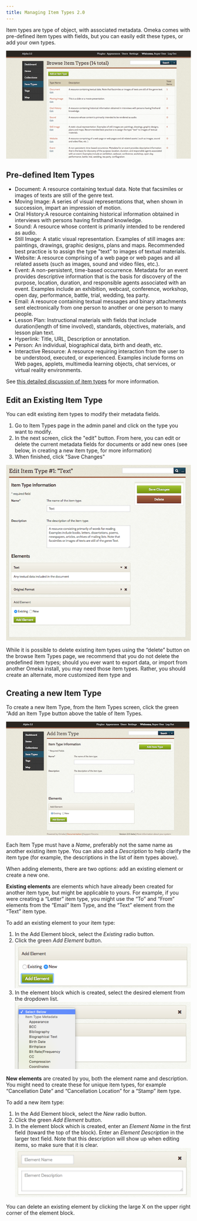 ```yaml
---
title: Managing Item Types 2.0
---
```


Item types are type of object, with associated metadata. Omeka comes with pre-defined item types with fields, but you can easily edit these types, or add your own types.

![Item types browse view](/doc_files/itemTypeBrowse.png)

Pre-defined Item Types
---------------------------------------------------------

-   Document: A resource containing textual data. Note that facsimiles or images of texts are still of the genre text.
-   Moving Image: A series of visual representations that, when shown in succession, impart an impression of motion.
-   Oral History:A resource containing historical information obtained in interviews with persons having firsthand knowledge.
-   Sound: A resource whose content is primarily intended to be rendered as audio.
-   Still Image: A static visual representation. Examples of still images are: paintings, drawings, graphic designs, plans and maps. Recommended best practice is to assign the type "text" to images of textual materials.
-   Website: A resource comprising of a web page or web pages and all related assets (such as images, sound and video files, etc.).
-   Event: A non-persistent, time-based occurrence. Metadata for an event provides descriptive information that is the basis for discovery of the purpose, location, duration, and responsible agents associated with an event. Examples include an exhibition, webcast, conference, workshop, open day, performance, battle, trial, wedding, tea party.
-   Email: A resource containing textual messages and binary attachments sent electronically from one person to another or one person to many people.
-   Lesson Plan: Instructional materials with fields that include duration(length of time involved), standards, objectives, materials, and lesson plan text.
-   Hyperlink: Title, URL, Description or annotation.
-   Person: An individual, biographical data, birth and death, etc.
-   Interactive Resource: A resource requiring interaction from the user to be understood, executed, or experienced. Examples include forms on Web pages, applets, multimedia learning objects, chat services, or virtual reality environments.

See [this detailed discussion of item types](/Item_Types.md) for more information.

Edit an Existing Item Type 
---------------------------------------------------------------
You can edit existing item types to modify their metadata fields.
1.  Go to Item Types page in the admin panel and click on the type you want to modify.
2.  In the next screen, click the "edit" button. From here, you can edit or delete the current metadata fields for documents or add new ones (see below, in creating a new item type, for more information)
3.  When finished, click "Save Changes"

![Editing the Item Type “Text”](/doc_files/itemTypeEdit.png)

While it is possible to delete existing item types using the “delete” button on the browse Item Types page, we recommend that you do not delete the predefined item types; should you ever want to export data, or import from another Omeka install, you may need those item types. Rather, you should create an alternate, more customized item type and 

Creating a new Item Type
--------------------------------------------------------------
To create a new Item Type, from the Item Types screen, click the green “Add an Item Type button above the table of Item Types.

![Add Item Type basic view](/doc_files/itemTypeAdd.png)

Each Item Type must have a *Name*, preferably not the same name as another existing item type. You can also add a *Description* to help clarify the item type (for example, the descriptions in the list of item types above).

When adding elements, there are two options: add an existing element or create a new one.

**Existing elements** are elements which have already been created for another item type, but might be applicable to yours. For example, if you were creating a “Letter” item type, you might use the “To” and “From” elements from the “Email” Item Type, and the “Text” element from the “Text” item type.

To add an existing element to your item type:
1. In the Add Element block, select the *Existing* radio button.
1. Click the green *Add Element* button.
![Add element block](/doc_files/itemTypeAddElm.png)
1. In the element block which is created, select the desired element from the dropdown list.
![Element block with dropdown list opened.](/doc_files/itemTypeExistElm.png)

**New elements** are created by you, both the element name and description. You might need to create these for unique item types, for example “Cancellation Date” and “Cancellation Location” for a “Stamp” item type.

To add a new item type:
1. In the Add Element block, select the *New* radio button.
1. Click the green *Add Element* button.
1. In the element block which is created, enter an *Element Name* in the first field (toward the top of the block). Enter an *Element Description* in the larger text field. Note that this description will show up when editing items, so make sure that it is clear.
![New element block with no input](/doc_files/itemTypeNewElm.png)

You can delete an existing element by clicking the large X on the upper right corner of the element block.
